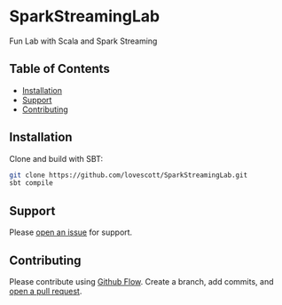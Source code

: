 # SparkStreamingLab
Fun Lab with Scala and Spark Streaming

## Table of Contents

- [Installation](#installation)
- [Support](#support)
- [Contributing](#contributing)

## Installation

Clone and build with SBT:

```sh
git clone https://github.com/lovescott/SparkStreamingLab.git
sbt compile
```


## Support

Please [open an issue](https://github.com/lovescott/spark-streaming-general/issues/new) for support.

## Contributing

Please contribute using [Github Flow](https://guides.github.com/introduction/flow/). Create a branch, add commits, and [open a pull request](https://github.com/lovescott/SparkStreamingLab/compare).
